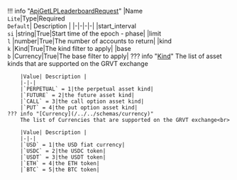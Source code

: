 !!! info "[ApiGetLPLeaderboardRequest](/../../schemas/api_get_lp_leaderboard_request)"
    |Name<br>`Lite`|Type|Required<br>`Default`| Description |
    |-|-|-|-|
    |start_interval<br>`si` |string|True|Start time of the epoch - phase|
    |limit<br>`l` |number|True|The number of accounts to return|
    |kind<br>`k` |Kind|True|The kind filter to apply|
    |base<br>`b` |Currency|True|The base filter to apply|
    ??? info "[Kind](/../../schemas/kind)"
        The list of asset kinds that are supported on the GRVT exchange<br>

        |Value| Description |
        |-|-|
        |`PERPETUAL` = 1|the perpetual asset kind|
        |`FUTURE` = 2|the future asset kind|
        |`CALL` = 3|the call option asset kind|
        |`PUT` = 4|the put option asset kind|
    ??? info "[Currency](/../../schemas/currency)"
        The list of Currencies that are supported on the GRVT exchange<br>

        |Value| Description |
        |-|-|
        |`USD` = 1|the USD fiat currency|
        |`USDC` = 2|the USDC token|
        |`USDT` = 3|the USDT token|
        |`ETH` = 4|the ETH token|
        |`BTC` = 5|the BTC token|
